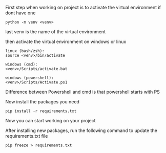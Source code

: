 First step when working on project is to activate the virtual environment if dont have one
```
python -m venv <venv>
```
last venv is the name of the virtual environment

then activate the virtual environment on windows or linux
```
linux (bash/zsh):
source <venv>/bin/activate

windows (cmd):
<venv>/Scripts/activate.bat

windows (powershell):
<venv>/Scripts/Activate.ps1
```
Difference between Powershell and cmd is that powershell starts with PS

Now install the packages you need
```
pip install -r requirements.txt
```

Now you can start working on your project

After installing new packages, run the following command to update the requirements.txt file
```
pip freeze > requirements.txt
```
